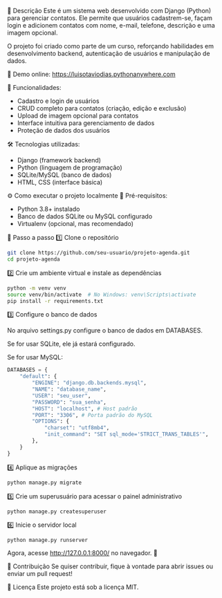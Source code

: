 📌 Descrição
Este é um sistema web desenvolvido com Django (Python) para gerenciar contatos. Ele permite que usuários cadastrem-se, façam login e adicionem contatos com nome, e-mail, telefone, descrição e uma imagem opcional.

O projeto foi criado como parte de um curso, reforçando habilidades em desenvolvimento backend, autenticação de usuários e manipulação de dados.

🔗 Demo online: https://luisotaviodias.pythonanywhere.com

🚀 Funcionalidades:

- Cadastro e login de usuários
- CRUD completo para contatos (criação, edição e exclusão)
- Upload de imagem opcional para contatos
- Interface intuitiva para gerenciamento de dados
- Proteção de dados dos usuários

🛠️ Tecnologias utilizadas:

- Django (framework backend)
- Python (linguagem de programação)
- SQLite/MySQL (banco de dados)
- HTML, CSS (interface básica)

⚙️ Como executar o projeto localmente
📌 Pré-requisitos:
- Python 3.8+ instalado
- Banco de dados SQLite ou MySQL configurado
- Virtualenv (opcional, mas recomendado)

📌 Passo a passo
1️⃣ Clone o repositório

```bash
git clone https://github.com/seu-usuario/projeto-agenda.git
cd projeto-agenda
```

2️⃣ Crie um ambiente virtual e instale as dependências

```bash
python -m venv venv
source venv/bin/activate  # No Windows: venv\Scripts\activate
pip install -r requirements.txt
```

3️⃣ Configure o banco de dados

No arquivo settings.py configure o banco de dados em DATABASES.

Se for usar SQLite, ele já estará configurado.

Se for usar MySQL:

```python
DATABASES = {
    "default": {
        "ENGINE": "django.db.backends.mysql",
        "NAME": "database_name",
        "USER": "seu_user",
        "PASSWORD": "sua_senha",	
        "HOST": "localhost", # Host padrão
        "PORT": "3306", # Porta padrão do MySQL
        "OPTIONS": {
            "charset": "utf8mb4",
            "init_command": "SET sql_mode='STRICT_TRANS_TABLES'",
        },
    }
}
```

4️⃣ Aplique as migrações

```bash
python manage.py migrate
```

5️⃣ Crie um superusuário para acessar o painel administrativo

```
python manage.py createsuperuser
```

6️⃣ Inicie o servidor local

```
python manage.py runserver
```
Agora, acesse http://127.0.0.1:8000/ no navegador. 🚀

📝 Contribuição
Se quiser contribuir, fique à vontade para abrir issues ou enviar um pull request!

📄 Licença
Este projeto está sob a licença MIT.

